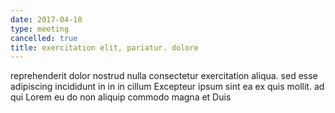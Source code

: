 ```yaml
---
date: 2017-04-10
type: meeting
cancelled: true
title: exercitation elit, pariatur. dolore
---
```

reprehenderit dolor nostrud nulla consectetur exercitation aliqua. sed esse adipiscing incididunt in in in cillum Excepteur ipsum sint ea ex quis mollit. ad qui Lorem eu do non aliquip commodo magna et Duis